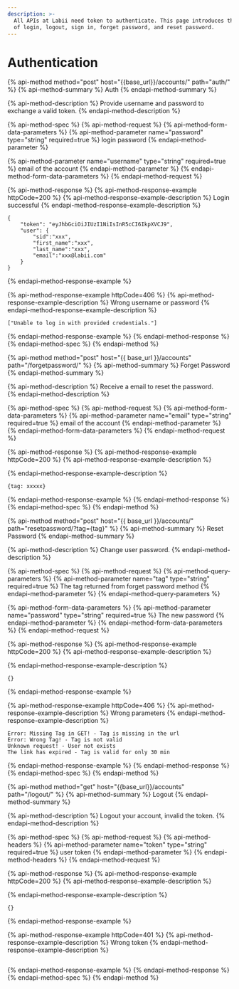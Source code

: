 ```yaml
---
description: >-
  All APIs at Labii need token to authenticate. This page introduces the methods
  of login, logout, sign in, forget password, and reset password.
---
```


# Authentication

{% api-method method="post" host="{{base\_url}}/accounts/" path="auth/" %}
{% api-method-summary %}
Auth
{% endapi-method-summary %}

{% api-method-description %}
Provide username and password to exchange a valid token. 
{% endapi-method-description %}

{% api-method-spec %}
{% api-method-request %}
{% api-method-form-data-parameters %}
{% api-method-parameter name="password" type="string" required=true %}
login password
{% endapi-method-parameter %}

{% api-method-parameter name="username" type="string" required=true %}
email of the account
{% endapi-method-parameter %}
{% endapi-method-form-data-parameters %}
{% endapi-method-request %}

{% api-method-response %}
{% api-method-response-example httpCode=200 %}
{% api-method-response-example-description %}
Login successful
{% endapi-method-response-example-description %}

```
{
    "token": "eyJhbGciOiJIUzI1NiIsInR5cCI6IkpXVCJ9",
    "user": {
        "sid":"xxx",
        "first_name":"xxx",
        "last_name":"xxx",
        "email":"xxx@labii.com"
    }
}
```
{% endapi-method-response-example %}

{% api-method-response-example httpCode=406 %}
{% api-method-response-example-description %}
Wrong username or password
{% endapi-method-response-example-description %}

```
["Unable to log in with provided credentials."]
```
{% endapi-method-response-example %}
{% endapi-method-response %}
{% endapi-method-spec %}
{% endapi-method %}

{% api-method method="post" host="{{ base\_url }}/accounts" path="/forgetpassword/" %}
{% api-method-summary %}
Forget Password
{% endapi-method-summary %}

{% api-method-description %}
Receive a email to reset the password.   
{% endapi-method-description %}

{% api-method-spec %}
{% api-method-request %}
{% api-method-form-data-parameters %}
{% api-method-parameter name="email" type="string" required=true %}
email of the account
{% endapi-method-parameter %}
{% endapi-method-form-data-parameters %}
{% endapi-method-request %}

{% api-method-response %}
{% api-method-response-example httpCode=200 %}
{% api-method-response-example-description %}

{% endapi-method-response-example-description %}

```
{tag: xxxxx}
```
{% endapi-method-response-example %}
{% endapi-method-response %}
{% endapi-method-spec %}
{% endapi-method %}

{% api-method method="post" host="{{ base\_url }}/accounts/" path="resetpassword/?tag={tag}" %}
{% api-method-summary %}
Reset Password
{% endapi-method-summary %}

{% api-method-description %}
Change user password. 
{% endapi-method-description %}

{% api-method-spec %}
{% api-method-request %}
{% api-method-query-parameters %}
{% api-method-parameter name="tag" type="string" required=true %}
The tag returned from forget password method
{% endapi-method-parameter %}
{% endapi-method-query-parameters %}

{% api-method-form-data-parameters %}
{% api-method-parameter name="password" type="string" required=true %}
The new password
{% endapi-method-parameter %}
{% endapi-method-form-data-parameters %}
{% endapi-method-request %}

{% api-method-response %}
{% api-method-response-example httpCode=200 %}
{% api-method-response-example-description %}

{% endapi-method-response-example-description %}

```
{}
```
{% endapi-method-response-example %}

{% api-method-response-example httpCode=406 %}
{% api-method-response-example-description %}
Wrong parameters
{% endapi-method-response-example-description %}

```
Error: Missing Tag in GET! - Tag is missing in the url
Error: Wrong Tag! - Tag is not valid
Unknown request! - User not exists
The link has expired - Tag is valid for only 30 min
```
{% endapi-method-response-example %}
{% endapi-method-response %}
{% endapi-method-spec %}
{% endapi-method %}

{% api-method method="get" host="{{base\_url}}/accounts" path="/logout/" %}
{% api-method-summary %}
Logout
{% endapi-method-summary %}

{% api-method-description %}
Logout your account, invalid the token.
{% endapi-method-description %}

{% api-method-spec %}
{% api-method-request %}
{% api-method-headers %}
{% api-method-parameter name="token" type="string" required=true %}
user token
{% endapi-method-parameter %}
{% endapi-method-headers %}
{% endapi-method-request %}

{% api-method-response %}
{% api-method-response-example httpCode=200 %}
{% api-method-response-example-description %}

{% endapi-method-response-example-description %}

```
{}
```
{% endapi-method-response-example %}

{% api-method-response-example httpCode=401 %}
{% api-method-response-example-description %}
Wrong token
{% endapi-method-response-example-description %}

```

```
{% endapi-method-response-example %}
{% endapi-method-response %}
{% endapi-method-spec %}
{% endapi-method %}



